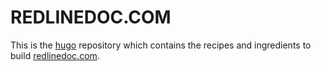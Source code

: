 # REDLINEDOC.COM

This is the [hugo](http://gohugo.io) repository which contains the recipes and ingredients to build [redlinedoc.com](http://redlinedoc.com).

